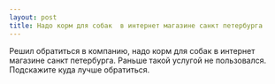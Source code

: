 ```yaml
---
layout: post 
title: Надо корм для собак  в интернет магазине санкт петербурга 
--- 
```

Решил обратиться в компанию, надо корм для собак  в интернет магазине санкт петербурга. Раньше такой услугой не пользовался. Подскажите куда лучше обратиться.